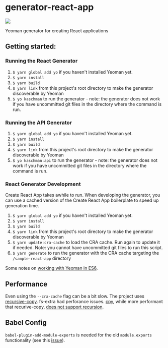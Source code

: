 # generator-react-app

![](https://github.com/Kaschman/app-generators/workflows/Linting/badge.svg)

Yeoman generator for creating React applications

## Getting started:
### Running the React Generator
1. `$ yarn global add yo` if you haven't installed Yeoman yet.
2. `$ yarn install`
3. `$ yarn build`
4. `$ yarn link` from this project's root directory to make the generator discoverable by Yeoman
5. `$ yo kaschman` to run the generator - note: the generator does not work if you have uncommitted git files in the directory where the command is run.

### Running the API Generator
1. `$ yarn global add yo` if you haven't installed Yeoman yet.
2. `$ yarn install`
3. `$ yarn build`
4. `$ yarn link` from this project's root directory to make the generator discoverable by Yeoman
5. `$ yo kaschman:api` to run the generator - note: the generator does not work if you have uncommitted git files in the directory where the command is run.

### React Generator Development
Create React App takes awhile to run. When developing the generator, you can use a cached version of the Create React App boilerplate to speed up generation time.
1. `$ yarn global add yo` if you haven't installed Yeoman yet.
2. `$ yarn install`
3. `$ yarn build`
4. `$ yarn link` from this project's root directory to make the generator discoverable by Yeoman
5. `$ yarn update:cra-cache` to load the CRA cache. Run again to update it if needed. Note: you cannot have uncommitted git files to run this script.
6. `$ yarn generate` to run the generator with the CRA cache targeting the `/sample-react-app` directory

Some notes on [working with Yeoman in ES6](http://mammal.io/articles/yeoman-generators-es6/).

## Performance
Even using the `--cra-cache` flag can be a bit slow. The project uses [recursive-copy](https://github.com/timkendrick/recursive-copy). fs-extra had perforance issues. [cpy](https://github.com/sindresorhus/cpy), while more performant that recurive-copy, [does not support recursion](https://github.com/sindresorhus/cpy/issues/61).

## Babel Config
`babel-plugin-add-module-exports` is needed for the old `module.exports` functionality (see this [issue](https://github.com/yeoman/yo/issues/391)).
